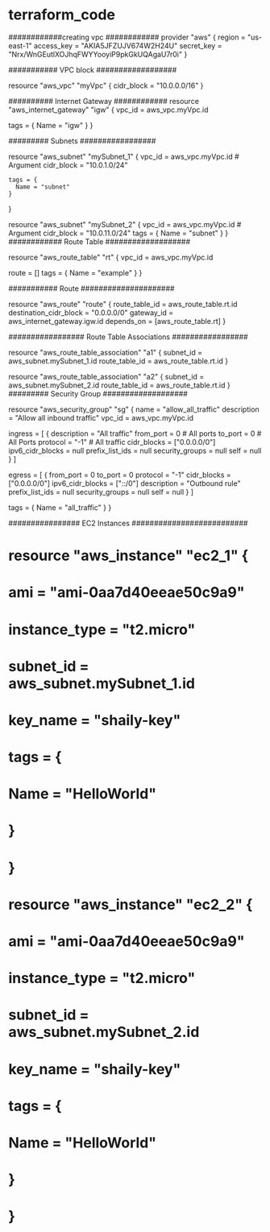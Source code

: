# terraform_code
############creating vpc ############
provider "aws" {
  region     = "us-east-1"
  access_key = "AKIA5JFZUJV674W2H24U"
  secret_key = "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"
}


###########  VPC block ##################

resource "aws_vpc" "myVpc" {
  cidr_block = "10.0.0.0/16"
}

##########  Internet Gateway ############
resource "aws_internet_gateway" "igw" {
  vpc_id = aws_vpc.myVpc.id

  tags = {
    Name = "igw"
  }
}

######### Subnets #################

resource "aws_subnet" "mySubnet_1" {
  vpc_id     = aws_vpc.myVpc.id # Argument
  cidr_block = "10.0.1.0/24"

    tags = {
      Name = "subnet"
    }
}

resource "aws_subnet" "mySubnet_2" {
  vpc_id     = aws_vpc.myVpc.id # Argument
  cidr_block = "10.0.11.0/24"
 tags = {
      Name = "subnet"
    }
}
############ Route Table ###################

resource "aws_route_table" "rt" {
  vpc_id = aws_vpc.myVpc.id

  route = []
  tags = {
    Name = "example"
  }
}

########### Route #####################

resource "aws_route" "route" {
  route_table_id         = aws_route_table.rt.id
  destination_cidr_block = "0.0.0.0/0"
  gateway_id             = aws_internet_gateway.igw.id
  depends_on             = [aws_route_table.rt]
}

################# Route Table Associations #################

resource "aws_route_table_association" "a1" {
  subnet_id      = aws_subnet.mySubnet_1.id
  route_table_id = aws_route_table.rt.id
}

resource "aws_route_table_association" "a2" {
  subnet_id      = aws_subnet.mySubnet_2.id
  route_table_id = aws_route_table.rt.id
          }
######### Security Group ###################

resource "aws_security_group" "sg" {
  name        = "allow_all_traffic"
  description = "Allow all inbound traffic"
  vpc_id      = aws_vpc.myVpc.id

  ingress = [
    {
      description      = "All traffic"
      from_port        = 0    # All ports
      to_port          = 0    # All Ports
      protocol         = "-1" # All traffic
      cidr_blocks      = ["0.0.0.0/0"]
      ipv6_cidr_blocks = null
      prefix_list_ids  = null
      security_groups  = null
      self             = null
    }
  ]

  egress = [
    {
      from_port        = 0
      to_port          = 0
      protocol         = "-1"
      cidr_blocks      = ["0.0.0.0/0"]
      ipv6_cidr_blocks = ["::/0"]
      description      = "Outbound rule"
      prefix_list_ids  = null
      security_groups  = null
      self             = null
    }
  ]

  tags = {
 Name = "all_traffic"
  }
}


################ EC2 Instances ##########################

# resource "aws_instance" "ec2_1" {
#   ami           = "ami-0aa7d40eeae50c9a9"
#   instance_type = "t2.micro"
#   subnet_id     = aws_subnet.mySubnet_1.id
#   key_name = "shaily-key"
#   tags = {
#     Name = "HelloWorld"
#   }
# }

# resource "aws_instance" "ec2_2" {
#   ami           = "ami-0aa7d40eeae50c9a9"
#   instance_type = "t2.micro"
#   subnet_id     = aws_subnet.mySubnet_2.id
#   key_name = "shaily-key"
#   tags = {
#     Name = "HelloWorld"
#   }
# }
              
